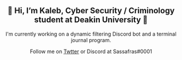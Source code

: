 <h2 align="center">👋 Hi, I’m Kaleb, Cyber Security / Criminology student at Deakin University 👋</h2>

<p align="center">I'm currently working on a dynamic filtering Discord bot and a terminal journal program.</p>

<p align="center">Follow me on <a href="https://twitter.com/SassafrasAU">Twtter</a> or Discord at Sassafras#0001</p>



